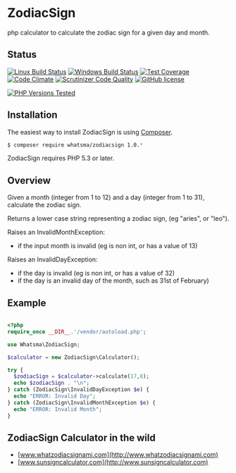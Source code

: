 # ZodiacSign
php calculator to calculate the zodiac sign for a given day and month.


## Status
[![Linux Build Status](https://img.shields.io/travis/whatsma/ZodiacSign/master.svg?label=unix%20build)](https://travis-ci.org/whatsma/ZodiacSign)
[![Windows Build Status](https://img.shields.io/appveyor/ci/whatsma/ZodiacSign/master.svg?label=windows%20build)](https://ci.appveyor.com/project/whatsma/zodiacsign)
[![Test Coverage](https://codeclimate.com/github/whatsma/ZodiacSign/badges/coverage.svg)](https://codeclimate.com/github/whatsma/ZodiacSign/coverage)
[![Code Climate](https://codeclimate.com/github/whatsma/ZodiacSign/badges/gpa.svg)](https://codeclimate.com/github/whatsma/ZodiacSign)
[![Scrutinizer Code Quality](https://scrutinizer-ci.com/g/whatsma/ZodiacSign/badges/quality-score.png)](https://scrutinizer-ci.com/g/whatsma/ZodiacSign)
[![GitHub license](https://img.shields.io/github/license/whatsma/ZodiacSign.svg)](https://github.com/whatsma/ZodiacSign/blob/master/LICENSE)

[![PHP Versions Tested](https://php-eye.com/badge/whatsma/ZodiacSign/tested.svg)](https://php-eye.com/package/whatsma/ZodiacSign)

## Installation

The easiest way to install ZodiacSign is using [Composer](https://getcomposer.org/).

```bash
$ composer require whatsma/zodiacsign 1.0.*
```

ZodiacSign requires PHP 5.3 or later.

## Overview

Given a month (integer from 1 to 12) and a day (integer from 1 to 31), calculate the zodiac sign.

Returns a lower case string representing a zodiac sign, (eg "aries", or "leo").

Raises an InvalidMonthException:

* if the input month is invalid (eg is non int, or has a value of 13)

Raises an InvalidDayException:

* if the day is invalid (eg is non int, or has a value of 32)
* if the day is an invalid day of the month, such as 31st of February)

## Example

```php

<?php
require_once __DIR__.'/vendor/autoload.php';

use Whatsma\ZodiacSign;

$calculator = new ZodiacSign\Calculator();

try {
  $zodiacSign = $calculator->calculate(17,8);
  echo $zodiacSign . "\n";
} catch (ZodiacSign\InvalidDayException $e) {
  echo "ERROR: Invalid Day";
} catch (ZodiacSign\InvalidMonthException $e) {
  echo "ERROR: Invalid Month";
}
```

## ZodiacSign Calculator in the wild

* [www.whatzodiacsignami.com](http://www.whatzodiacsignami.com)
* [www.sunsigncalculator.com](http://www.sunsigncalculator.com)
